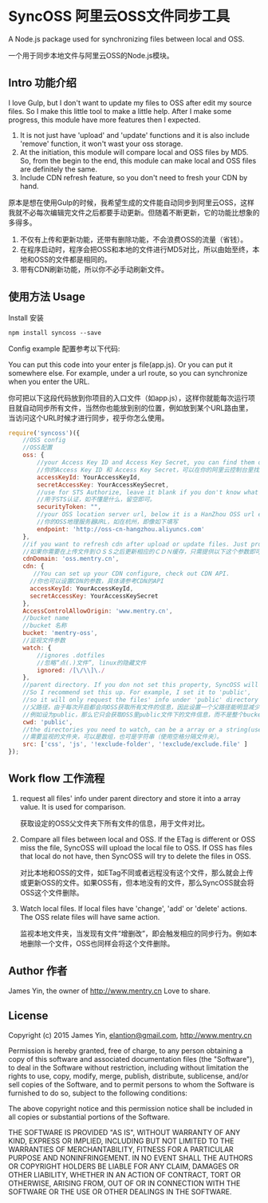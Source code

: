 # SyncOSS 阿里云OSS文件同步工具
A Node.js package used for synchronizing files between local and OSS.

一个用于同步本地文件与阿里云OSS的Node.js模块。
## Intro 功能介绍
I love Gulp, but I don't want to update my files to OSS after edit my source files. So I make this little tool to make a little help.
After I make some progress, this module have more features then I expected.
1. It is not just have 'upload' and 'update' functions and it is also include 'remove' function, it won't wast your oss storage.
2. At the initiation, this module will compare local and OSS files by MD5. So, from the begin to the end, this module can make 
local and OSS files are definitely the same.
3. Include CDN refresh feature, so you don't need to fresh your CDN by hand.

原本是想在使用Gulp的时候，我希望生成的文件能自动同步到阿里云OSS，这样我就不必每次编辑完文件之后都要手动更新。但随着不断更新，它的功能比想象的多得多。
1. 不仅有上传和更新功能，还带有删除功能，不会浪费OSS的流量（省钱）。
2. 在程序启动时，程序会把OSS和本地的文件进行MD5对比，所以由始至终，本地和OSS的文件都是相同的。
3. 带有CDN刷新功能，所以你不必手动刷新文件。
## 使用方法 Usage
Install 安装
```
npm install syncoss --save
```

Config example 配置参考以下代码:

You can put this code into your enter js file(app.js).
Or you can put it somewhere else. For example, under a url route, so you can synchronize when you enter the URL.

你可把以下这段代码放到你项目的入口文件（如app.js），这样你就能每次运行项目就自动同步所有文件，当然你也能放到别的位置，例如放到某个URL路由里，
当访问这个URL时候才进行同步，视乎你怎么使用。
```js
require('syncoss')({
    //OSS config
    //OSS配置
    oss: {
        //your Access Key ID and Access Key Secret, you can find them on your aliyun console panel.
        //你的Access Key ID 和 Access Key Secret，可以在你的阿里云控制台里找到。
        accessKeyId: YourAccessKeyId,
        secretAccessKey: YourAccessKeySecret,
        //use for STS Authorize, leave it blank if you don't know what it is.
        //用于STS认证，如不懂是什么，留空即可。
        securityToken: "",
        //your OSS location server url, below it is a HanZhou OSS url example
        //你的OSS地理服务器URL，如在杭州，即像如下填写
        endpoint: 'http://oss-cn-hangzhou.aliyuncs.com'
    },
    //if you want to refresh cdn after upload or update files. Just provide below property.
    //如果你需要在上传文件到ＯＳＳ之后更新相应的ＣＤＮ缓存，只需提供以下这个参数即可
    cdnDomain: 'oss.mentry.cn',
    cdn: {
       //You can set up your CDN configure, check out CDN API.
      //你也可以设置CDN的参数，具体请参考CDN的API
      accessKeyId: YourAccessKeyId,
      secretAccessKey: YourAccessKeySecret
    },
    AccessControlAllowOrigin: 'www.mentry.cn',
    //bucket name
    //bucket 名称
    bucket: 'mentry-oss',
    //监视文件参数
    watch: {
        //ignores .dotfiles
        //忽略“点(.)文件”, linux的隐藏文件
        ignored: /[\/\\]\./
    },
    //parent directory. If you don not set this property, SyncOSS will download all files' info in your bucket when startup.
    //So I recommend set this up. For example, I set it to 'public',
    //so it will only request the files' info under 'public' directory in OSS.
    //父路径，由于每次开启都会向OSS获取所有文件的信息，因此设置一个父路径能明显减少获取文件信息的数量。
    //例如设为public，那么它只会获取OSS里public文件下的文件信息，而不是整个bucket的文件。推荐使用。
    cwd: 'public',
    //the directories you need to watch, can be a array or a string(use space to split directories name).
    //需要监视的文件夹，可以是数组，也可是字符串（使用空格分隔文件夹）。
    src: ['css', 'js', '!exclude-folder', '!exclude/exclude.file' ]
});
```
## Work flow 工作流程
1. request all files' info under parent directory and store it into a array value. It is used for comparison.

   获取设定的OSS父文件夹下所有文件的信息，用于文件对比。
2. Compare all files between local and OSS. If the ETag is different or OSS miss the file, SyncOSS will upload the local file to OSS.
   If OSS has files that local do not have, then SyncOSS will try to delete the files in OSS.

   对比本地和OSS的文件，如ETag不同或者远程没有这个文件，那么就会上传或更新OSS的文件。如果OSS有，但本地没有的文件，那么SyncOSS就会将OSS这个文件删除。
3. Watch local files. If local files have 'change', 'add' or 'delete' actions. The OSS relate files will have same action.

   监视本地文件夹，当发现有文件“增删改”，即会触发相应的同步行为。例如本地删除一个文件，OSS也同样会将这个文件删除。

## Author 作者
James Yin, the owner of http://www.mentry.cn
Love to share.

## License
Copyright (c) 2015 James Yin, elantion@gmail.com, http://www.mentry.cn

Permission is hereby granted, free of charge,
to any person obtaining a copy of this software and associated documentation files (the "Software"),
to deal in the Software without restriction, including without limitation the rights to use, copy, modify, merge, publish,
distribute, sublicense, and/or sell copies of the Software, and to permit persons to whom the Software is furnished to do so,
subject to the following conditions:

The above copyright notice and this permission notice shall be included in all copies or substantial portions of the Software.

THE SOFTWARE IS PROVIDED "AS IS", WITHOUT WARRANTY OF ANY KIND, EXPRESS OR IMPLIED, INCLUDING BUT NOT LIMITED TO THE WARRANTIES
OF MERCHANTABILITY, FITNESS FOR A PARTICULAR PURPOSE AND NONINFRINGEMENT. IN NO EVENT SHALL THE AUTHORS OR COPYRIGHT HOLDERS
BE LIABLE FOR ANY CLAIM, DAMAGES OR OTHER LIABILITY, WHETHER IN AN ACTION OF CONTRACT, TORT OR OTHERWISE, ARISING FROM, OUT
OF OR IN CONNECTION WITH THE SOFTWARE OR THE USE OR OTHER DEALINGS IN THE SOFTWARE.